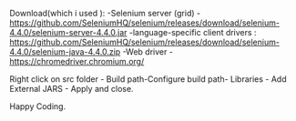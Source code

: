 
Download(which i used ):
-Selenium server (grid) - https://github.com/SeleniumHQ/selenium/releases/download/selenium-4.4.0/selenium-server-4.4.0.jar
-language-specific client drivers : https://github.com/SeleniumHQ/selenium/releases/download/selenium-4.4.0/selenium-java-4.4.0.zip
-Web driver - https://chromedriver.chromium.org/

Right click on src folder - Build path-Configure build path- Libraries - Add External JARS - Apply and close.

Happy Coding.
